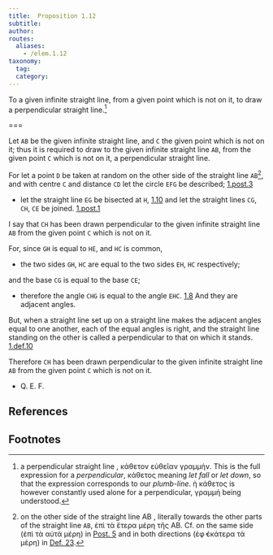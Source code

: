 ```yaml
---
title:  Proposition 1.12
subtitle:
author:
routes:
  aliases:
    - /elem.1.12
taxonomy:
  tag:
  category:
---
```


To a given infinite straight line, from a given point which is not on it, to draw a perpendicular straight line.[^1]

===

Let `AB` be the given infinite straight line, and `C` the given point which is not on it; thus it is required to draw to the given infinite straight line `AB`, from the given point `C` which is not on it, a perpendicular straight line.

For let a point `D` be taken at random on the other side of the straight line `AB`[^2], and with centre `C` and distance `CD` let the circle `EFG` be described; [1.post.3]

- let the straight line `EG` be bisected at `H`, [1.10] and let the straight lines `CG`, `CH`, `CE` be joined. [1.post.1]

I say that `CH` has been drawn perpendicular to the given infinite straight line `AB` from the given point `C` which is not on it. 

For, since `GH` is equal to `HE`, and `HC` is common, 

- the two sides `GH`, `HC` are equal to the two sides `EH`, `HC` respectively;

and the base `CG` is equal to the base `CE`; 

- therefore the angle `CHG` is equal to the angle `EHC`. [1.8] And they are adjacent angles.

But, when a straight line set up on a straight line makes the adjacent angles equal to one another, each of the equal angles is right, and the straight line standing on the other is called a perpendicular to that on which it stands. [1.def.10]

Therefore `CH` has been drawn perpendicular to the given infinite straight line `AB` from the given point `C` which is not on it.

- Q. E. F.

## References

[1.def.10]: /elem.1.def.10 "Book 1 - Definition 10"
[1.10]: /elem.1.10 "Book 1 - Proposition 10"
[1.8]: /elem.1.8 "Book 1 - Proposition 8"
[1.post.1]: /elem.1.post.1 "Book 1 - Postulate 1"
[1.post.3]: /elem.1.post.3 "Book 1 - Postulate 3"


## Footnotes

[^1]: a perpendicular straight line
    , <foreign lang="greek">κάθετον εὐθεῖαν γραμμἡν</foreign>. This is the full expression for a <em>perpendicular</em>, <foreign lang="greek">κάθετος</foreign> meaning <em>let fall</em> or <em>let down</em>, so that the expression corresponds to our <em>plumb-line</em>. <foreign lang="greek">ἡ κάθετος</foreign> is however constantly used alone for a perpendicular, <foreign lang="greek">γραμμἡ</foreign> being understood.

[^2]: on the other side of the straight line AB
    , literally <quote>towards the other parts of the straight line `AB`,</quote> <foreign lang="greek">ἐπὶ τὰ ἕτερα μέρη τῆς</foreign> AB. Cf. <quote>on the same side</quote> (<foreign lang="greek">ἐπὶ τὰ αὐτὰ μέρη</foreign>) in <a href="/elem.1.post.5">Post. 5</a> and <quote>in both directions</quote> (<foreign lang="greek">ἐφ̓ ἑκάτερα τὰ μἑρη</foreign>) in <a href="/elem.1.def.23">Def. 23</a>.

